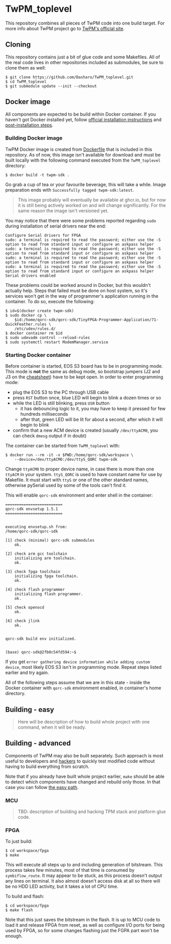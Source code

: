 # TwPM_toplevel

This repository combines all pieces of TwPM code into one build target. For more
info about TwPM project go to [TwPM's official site](https://twpm.dasharo.com/).

## Cloning

This repository contains just a bit of glue code and some Makefiles. All of the
real code lives in other repositories included as submodules, be sure to clone
them as well:

```shell
$ git clone https://github.com/Dasharo/TwPM_toplevel.git
$ cd TwPM_toplevel
$ git submodule update --init --checkout
```

## Docker image

All components are expected to be build within Docker container. If you haven't
got Docker installed yet, follow [official installation instructions](https://docs.docker.com/engine/install/)
and [post-installation steps](https://docs.docker.com/engine/install/linux-postinstall/).

### Building Docker image

TwPM Docker image is created from [Dockerfile](https://github.com/Dasharo/TwPM_toplevel/blob/main/Dockerfile)
that is included in this repository. As of now, this image isn't available for
download and must be built locally with the following command executed from the
`TwPM_toplevel` directory:

```shell
$ docker build -t twpm-sdk .
```

Go grab a cup of tea or your favourite beverage, this will take a while. Image
preparation ends with `Successfully tagged twpm-sdk:latest`.

> This image probably will eventually be available at ghcr.io, but for now it is
still being actively worked on and will change significantly. For the same
reason the image isn't versioned yet.

You may notice that there were some problems reported regarding `sudo` during
installation of serial drivers near the end:

```
Configure Serial drivers for FPGA
sudo: a terminal is required to read the password; either use the -S option to read from standard input or configure an askpass helper
sudo: a terminal is required to read the password; either use the -S option to read from standard input or configure an askpass helper
sudo: a terminal is required to read the password; either use the -S option to read from standard input or configure an askpass helper
sudo: a terminal is required to read the password; either use the -S option to read from standard input or configure an askpass helper
Serial drivers enabled
```

These problems could be worked around in Docker, but this wouldn't actually
help. Steps that failed must be done on host system, so it's services won't get
in the way of programmer's application running in the container. To do so,
execute the following:

```shell
$ id=$(docker create twpm-sdk)
$ sudo docker cp \
    $id:/home/qorc-sdk/qorc-sdk/TinyFPGA-Programmer-Application/71-QuickFeather.rules \
    /etc/udev/rules.d/
$ docker container rm $id
$ sudo udevadm control --reload-rules
$ sudo systemctl restart ModemManager.service
```

### Starting Docker container

Before container is started, EOS S3 board has to be in programming mode. This
mode is **not** the same as debug mode, so bootstrap jumpers (J2 and J3 on the
[cheatsheet](https://cdn.sparkfun.com/assets/learn_tutorials/1/7/9/1/QuickLogic_Thing_Plus_EOS_S3_v1a.pdf))
have to be kept open. In order to enter programming mode:

* plug the EOS S3 to the PC through USB cable
* press `RST` button once, blue LED will begin to blink a dozen times or so
* while the LED is still blinking, press `USR` button
  * it has debouncing logic to it, you may have to keep it pressed for few
    hundreds milliseconds
  * after that, green LED will be lit for about a second, after which it will
    begin to blink
* confirm that a new ACM device is created (usually `/dev/ttyACM0`, you can
  check `dmesg` output if in doubt)

The container can be started from `TwPM_toplevel` with:

```shell
$ docker run --rm -it -v $PWD:/home/qorc-sdk/workspace \
    --device=/dev/ttyACM0:/dev/ttyS_QORC twpm-sdk
```

Change `ttyACM0` to proper device name, in case there is more than one `ttyACM`
in your system. `ttyS_QORC` is used to have constant name for use by Makefile.
It must start with `ttyS` or one of the other standard names, otherwise pySerial
used by some of the tools can't find it.

This will enable `qorc-sdk` environment and enter shell in the container:

```
=========================
qorc-sdk envsetup 1.5.1
=========================


executing envsetup.sh from:
/home/qorc-sdk/qorc-sdk

[1] check (minimal) qorc-sdk submodules
    ok.

[2] check arm gcc toolchain
    initializing arm toolchain.
    ok.

[3] check fpga toolchain
    initializing fpga toolchain.
    ok.

[4] check flash programmer
    initializing flash programmer.
    ok.

[5] check openocd
    ok.

[6] check jlink
    ok.


qorc-sdk build env initialized.


(base) qorc-sdk@2fb0c54fd594:~$
```

If you get `error gathering device information while adding custom device`, most
likely EOS S3 isn't in programming mode. Repeat steps listed earlier and try
again.

All of the following steps assume that we are in this state - inside the Docker
container with `qorc-sdk` environment enabled, in container's home directory.

## Building - easy

> Here will be description of how to build whole project with one command, when
it will be ready.

## Building - advanced

Components of TwPM may also be built separately. Such approach is most useful
to developers and [hackers](https://en.wikipedia.org/wiki/Hacker_culture) to
quickly test modified code without having to build everything from scratch.

Note that if you already have built whole project earlier, `make` should be able
to detect which components have changed and rebuild only those. In that case you
can follow [the easy path](#building---easy).

### MCU

> TBD: description of building and hacking TPM stack and platform glue code.

### FPGA

To just build:

```shell
$ cd workspace/fpga
$ make
```

This will execute all steps up to and including generation of bitstream. This
process takes few minutes, most of that time is consumed by `symbiflow_route`.
It may appear to be stuck, as this process doesn't output any lines on terminal.
It also almost doesn't access disk at all so there will be no HDD LED activity,
but it takes a lot of CPU time.

To build and flash:

```shell
$ cd workspace/fpga
$ make flash
```

Note that this just saves the bitstream in the flash. It is up to MCU code to
load it and release FPGA from reset, as well as configure I/O ports for being
used by FPGA, so for some changes flashing just the FGPA part won't be enough.
